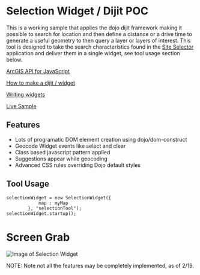 # Selection Widget / Dijit POC

This is a working sample that applies the dojo dijit framework making it possible to search for location and then define a
distance or a drive time to generate a useful geometry to then query a layer or layers of interest.  This tool is designed to
take the search characteristics found in the [Site Selector](http://tryitlive.arcgis.com/SiteSelector/) application
and deliver them in a single widget, see tool usage section below.

[ArcGIS API for JavaScript](https://developers.arcgis.com/javascript/)



[How to make a dijit / widget](https://github.com/Esri/arcgis-dijit-sample-js)

[Writing widgets](http://dojotoolkit.org/reference-guide/1.9/quickstart/writingWidgets.html)

[Live Sample](http://esri.github.io/developer-support/web-js/selection-dijit/index.html)

## Features

* Lots of programatic DOM element creation using dojo/dom-construct
* Geocode Widget events like select and clear
* Class based javascript pattern applied
* Suggestions appear while geocoding
* Advanced CSS rules overriding Dojo default styles


## Tool Usage

```
selectionWidget = new SelectionWidget({
			map : myMap
		}, "selectionTool");
selectionWidget.startup();

```

# Screen Grab

![Image of Selection Widget](https://raw.githubusercontent.com/Esri/developer-support/master/repository-images/selection-widget.png "Selection widget screenshot")



NOTE: Note not all the features may be completely implemented, as of 2/19.
